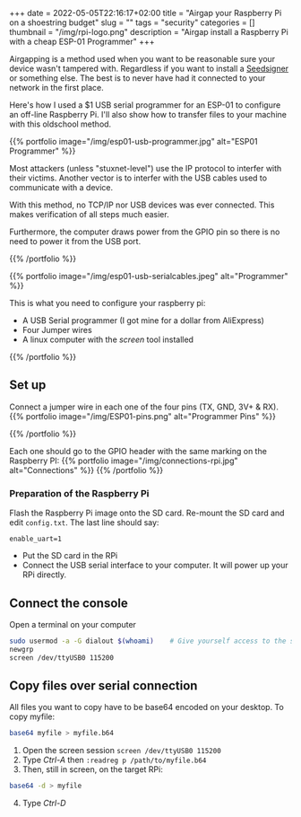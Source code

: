 +++ 
date = 2022-05-05T22:16:17+02:00
title = "Airgap your Raspberry Pi on a shoestring budget"
slug = "" 
tags = "security"
categories = []
thumbnail = "/img/rpi-logo.png"
description = "Airgap install a Raspberry Pi with a cheap ESP-01 Programmer"
+++

Airgapping is a method used when you want to be reasonable sure your device wasn't tampered with.
Regardless if you want to install a [Seedsigner](https://github.com/SeedSigner/seedsigner/blob/dev/docs/manual_installation.md) or something else. The best is to never have had it connected to your network in the first place.

Here's how I used a $1 USB serial programmer for an ESP-01 to configure an off-line Raspberry Pi. I'll also show how to transfer files to your machine with this oldschool method.



{{% portfolio image="/img/esp01-usb-programmer.jpg" alt="ESP01 Programmer" %}}

Most attackers (unless "stuxnet-level") use the IP protocol to interfer with their victims.
Another vector is to interfer with the USB cables used to communicate with a device.

With this method, no TCP/IP nor USB devices was ever connected. This makes verification of all steps much easier.

Furthermore, the computer draws power from the GPIO pin so there is no need to power it from the USB port.

{{% /portfolio %}}

{{% portfolio image="/img/esp01-usb-serialcables.jpeg" alt="Programmer" %}}

This is what you need to configure your raspberry pi:

 * A USB Serial programmer (I got mine for a dollar from AliExpress)
 * Four Jumper wires
 * A linux computer with the *screen* tool installed

{{% /portfolio %}}


## Set up

Connect a jumper wire in each one of the four pins (TX, GND, 3V+ & RX).
{{% portfolio image="/img/ESP01-pins.png" alt="Programmer Pins" %}}

{{% /portfolio %}}


Each one should go to the GPIO header with the same marking on the Raspberry PI:
{{% portfolio image="/img/connections-rpi.jpg" alt="Connections" %}}
{{% /portfolio %}}


### Preparation of the Raspberry Pi

Flash the Raspberry Pi image onto the SD card. Re-mount the SD card and edit ```config.txt```. The last line should say:
```
enable_uart=1
```

* Put the SD card in the RPi
* Connect the USB serial interface to your computer. It will power up your RPi directly.


## Connect the console

Open a terminal on your computer

```sh
sudo usermod -a -G dialout $(whoami)    # Give yourself access to the serial device
newgrp
screen /dev/ttyUSB0 115200
```

## Copy files over serial connection

All files you want to copy have to be base64 encoded on your desktop. To copy myfile:

```sh
base64 myfile > myfile.b64
```
1. Open the screen session ```screen /dev/ttyUSB0 115200```
2. Type *Ctrl-A* then ```:readreg p /path/to/myfile.b64``` 
3. Then, still in screen, on the target RPi:
```sh
base64 -d > myfile
```
4. Type *Ctrl-D*